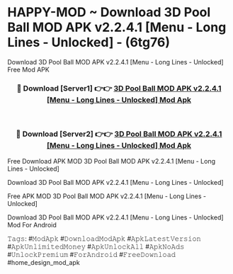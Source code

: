 # HAPPY-MOD ~ Download 3D Pool Ball MOD APK v2.2.4.1 [Menu - Long Lines - Unlocked] - (6tg76)
Download 3D Pool Ball MOD APK v2.2.4.1 [Menu - Long Lines - Unlocked] Free Mod APK

<div align="center">
<h3>🔴 Download [Server1] 👉👉 <a href="https://apk-comot.site?title=3D_Pool_Ball_MOD_APK_v2.2.4.1_[Menu_-_Long_Lines_-_Unlocked]">3D Pool Ball MOD APK v2.2.4.1 [Menu - Long Lines - Unlocked] Mod Apk</a></h3><br>

<h3>🔴 Download [Server2] 👉👉 <a href="https://apk-comot.site?title=3D_Pool_Ball_MOD_APK_v2.2.4.1_[Menu_-_Long_Lines_-_Unlocked]">3D Pool Ball MOD APK v2.2.4.1 [Menu - Long Lines - Unlocked] Mod Apk</a></h3>
</div>


Free Download APK MOD 3D Pool Ball MOD APK v2.2.4.1 [Menu - Long Lines - Unlocked]

Download 3D Pool Ball MOD APK v2.2.4.1 [Menu - Long Lines - Unlocked] 

Free APK MOD 3D Pool Ball MOD APK v2.2.4.1 [Menu - Long Lines - Unlocked] 

Download 3D Pool Ball MOD APK v2.2.4.1 [Menu - Long Lines - Unlocked] Mod For Android

𝚃𝚊𝚐𝚜: #𝙼𝚘𝚍𝙰𝚙𝚔 #𝙳𝚘𝚠𝚗𝚕𝚘𝚊𝚍𝙼𝚘𝚍𝙰𝚙𝚔 #𝙰𝚙𝚔𝙻𝚊𝚝𝚎𝚜𝚝𝚅𝚎𝚛𝚜𝚒𝚘𝚗 #𝙰𝚙𝚔𝚄𝚗𝚕𝚒𝚖𝚒𝚝𝚎𝚍𝙼𝚘𝚗𝚎𝚢 #𝙰𝚙𝚔𝚄𝚗𝚕𝚘𝚌𝚔𝙰𝚕𝚕 #𝙰𝚙𝚔𝙽𝚘𝙰𝚍𝚜 #𝚄𝚗𝚕𝚘𝚌𝚔𝙿𝚛𝚎𝚖𝚒𝚞𝚖 #𝙵𝚘𝚛𝙰𝚗𝚍𝚛𝚘𝚒𝚍 #𝙵𝚛𝚎𝚎𝙳𝚘𝚠𝚗𝚕𝚘𝚊𝚍 #home_design_mod_apk